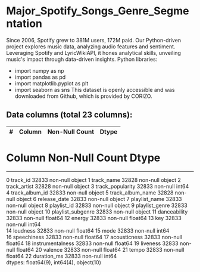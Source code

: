 # Major_Spotify_Songs_Genre_Segmentation
Since 2006, Spotify grew to 381M users, 172M paid. Our Python-driven project explores music data, analyzing audio features and sentiment. Leveraging Spotify and LyricWikiAPI, it hones analytical skills, unveiling music's impact through data-driven insights.
Python libraries:
* import numpy as np
* import pandas as pd
* import matplotlib.pyplot as plt
* import seaborn as sns
This dataset is openly accessible and was downloaded from Github, which is provided by CORIZO.
## Data columns (total 23 columns):
|# |Column |Non-Null Count|Dtype|
|:-|:-|:-|:-|
 #   Column             Non-Null Count  Dtype  
---  ------             --------------  -----  
 0   track_id           32833 non-null  object 
 1   track_name         32828 non-null  object 
 2   track_artist       32828 non-null  object 
 3   track_popularity   32833 non-null  int64  
 4   track_album_id     32833 non-null  object 
 5   track_album_name   32828 non-null  object 
 6   release_date       32833 non-null  object 
 7   playlist_name      32833 non-null  object 
 8   playlist_id        32833 non-null  object 
 9   playlist_genre     32833 non-null  object 
 10  playlist_subgenre  32833 non-null  object 
 11  danceability       32833 non-null  float64
 12  energy             32833 non-null  float64
 13  key                32833 non-null  int64  
 14  loudness           32833 non-null  float64
 15  mode               32833 non-null  int64  
 16  speechiness        32833 non-null  float64
 17  acousticness       32833 non-null  float64
 18  instrumentalness   32833 non-null  float64
 19  liveness           32833 non-null  float64
 20  valence            32833 non-null  float64
 21  tempo              32833 non-null  float64
 22  duration_ms        32833 non-null  int64  
dtypes: float64(9), int64(4), object(10)
